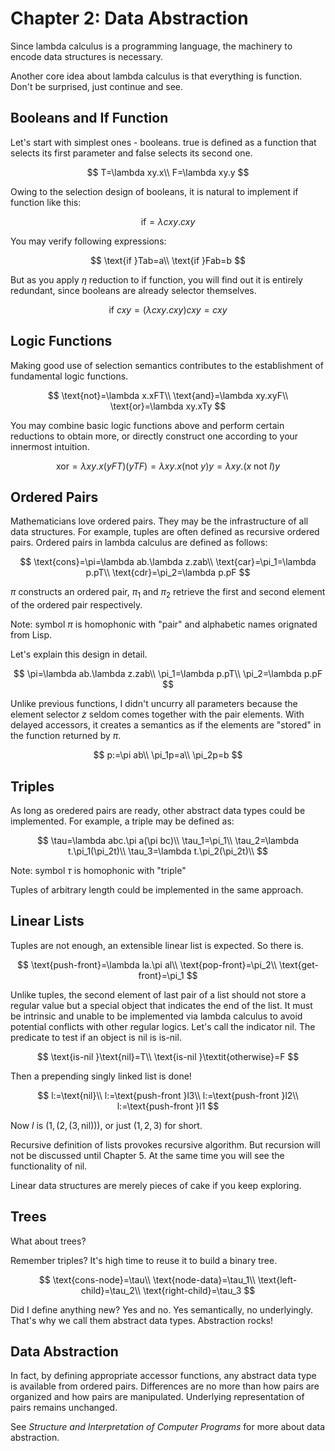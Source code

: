 # Chapter 2: Data Abstraction

Since lambda calculus is a programming language, the machinery to encode data structures is necessary.

Another core idea about lambda calculus is that everything is function. Don't be surprised, just continue and see.

## Booleans and If Function

Let's start with simplest ones - booleans. true is defined as a function that selects its first parameter and false selects its second one.

$$
T=\lambda xy.x\\
F=\lambda xy.y
$$

Owing to the selection design of booleans, it is natural to implement if function like this:

$$
\text{if}=\lambda cxy.cxy
$$

You may verify following expressions:

$$
\text{if }Tab=a\\
\text{if }Fab=b
$$

But as you apply $\eta$ reduction to if function, you will find out it is entirely redundant, since booleans are already selector themselves.

$$
\text{if }cxy=(\lambda cxy.cxy)cxy=cxy
$$

## Logic Functions

Making good use of selection semantics contributes to the establishment of fundamental logic functions.

$$
\text{not}=\lambda x.xFT\\
\text{and}=\lambda xy.xyF\\
\text{or}=\lambda xy.xTy
$$

You may combine basic logic functions above and perform certain reductions to obtain more, or directly construct one according to your innermost intuition.

$$
\text{xor}=\lambda xy.x(yFT)(yTF)=\lambda xy.x(\text{not } y)y=\lambda xy.(x\text{ not }I)y
$$

## Ordered Pairs

Mathematicians love ordered pairs. They may be the infrastructure of all data structures. For example, tuples are often defined as recursive ordered pairs. Ordered pairs in lambda calculus are defined as follows:

$$
\text{cons}=\pi=\lambda ab.\lambda z.zab\\
\text{car}=\pi_1=\lambda p.pT\\
\text{cdr}=\pi_2=\lambda p.pF
$$

$\pi$ constructs an ordered pair, $\pi_1$ and $\pi_2$ retrieve the first and second element of the ordered pair respectively. 

Note: symbol $\pi$ is homophonic with "pair" and alphabetic names orignated from Lisp. 

Let's explain this design in detail.

$$
\pi=\lambda ab.\lambda z.zab\\
\pi_1=\lambda p.pT\\
\pi_2=\lambda p.pF
$$

Unlike previous functions, I didn't uncurry all parameters because the element selector $z$ seldom comes together with the pair elements. With delayed accessors, it creates a semantics as if the elements are "stored" in the function returned by $\pi$.

$$
p:=\pi ab\\
\pi_1p=a\\
\pi_2p=b
$$

## Triples

As long as oredered pairs are ready, other abstract data types could be implemented. For example, a triple may be defined as:

$$
\tau=\lambda abc.\pi a(\pi bc)\\
\tau_1=\pi_1\\
\tau_2=\lambda t.\pi_1(\pi_2t)\\
\tau_3=\lambda t.\pi_2(\pi_2t)\\
$$

Note: symbol $\tau$ is homophonic with "triple"

Tuples of arbitrary length could be implemented in the same approach.

## Linear Lists

Tuples are not enough, an extensible linear list is expected. So there is.

$$
\text{push-front}=\lambda la.\pi al\\
\text{pop-front}=\pi_2\\
\text{get-front}=\pi_1
$$

Unlike tuples, the second element of last pair of a list should not store a regular value but a special object that indicates the end of the list. It must be intrinsic and unable to be implemented via lambda calculus to avoid potential conflicts with other regular logics. Let's call the indicator $\text{nil}$. The predicate to test if an object is $\text{nil}$ is $\text{is-nil}$.

$$
\text{is-nil }\text{nil}=T\\
\text{is-nil }\textit{otherwise}=F
$$

Then a prepending singly linked list is done! 

$$
l:=\text{nil}\\
l:=\text{push-front }l3\\
l:=\text{push-front }l2\\
l:=\text{push-front }l1
$$

Now $l$ is $(1, (2, (3, \text{nil})))$, or just $(1, 2, 3)$ for short.

Recursive definition of lists provokes recursive algorithm. But recursion will not be discussed until Chapter 5. At the same time you will see the functionality of $\text{nil}$.

Linear data structures are merely pieces of cake if you keep exploring.

## Trees

What about trees? 

Remember triples? It's high time to reuse it to build a binary tree.

$$
\text{cons-node}=\tau\\
\text{node-data}=\tau_1\\
\text{left-child}=\tau_2\\
\text{right-child}=\tau_3
$$

Did I define anything new? Yes and no. Yes semantically, no underlyingly. That's why we call them abstract data types. Abstraction rocks!

## Data Abstraction

In fact, by defining appropriate accessor functions, any abstract data type is available from ordered pairs. Differences are no more than how pairs are organized and how pairs are manipulated. Underlying representation of pairs remains unchanged.

See _Structure and Interpretation of Computer Programs_ for more about data abstraction.